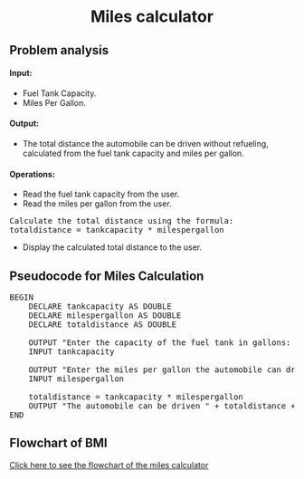 <a name="readme-top"></a>

<div align="center">
  <h1><b> Miles calculator </b></h1>
  
<html>
<body>
<div align = "left">
<p> <h2> Problem analysis </h2> </p>

<h4>Input:</h4>

  <ul>
    <li> Fuel Tank Capacity. </li>
    <li> Miles Per Gallon. </li>
  </ul>

<h4>Output:</h4>

<ul>
    <li> The total distance the automobile can be driven without refueling, calculated from the fuel tank capacity and miles per gallon.</li>
</ul>

<h4>Operations:</h4>

<ul>
    <li>Read the fuel tank capacity from the user.</li>
    <li>Read the miles per gallon from the user.</li>
</ul>

<pre>
Calculate the total distance using the formula:
totaldistance = tankcapacity * milespergallon
</pre>
<ul>
    <li>Display the calculated total distance to the user.</li>
</ul>

</body>
</html>

<h2>Pseudocode for Miles Calculation</h2>

<pre>
BEGIN
    DECLARE tankcapacity AS DOUBLE
    DECLARE milespergallon AS DOUBLE
    DECLARE totaldistance AS DOUBLE
    
    OUTPUT "Enter the capacity of the fuel tank in gallons: "
    INPUT tankcapacity
    
    OUTPUT "Enter the miles per gallon the automobile can drive: "
    INPUT milespergallon
  
    totaldistance = tankcapacity * milespergallon
    OUTPUT "The automobile can be driven " + totaldistance + " miles without refueling."
END
</pre>

<html>
  <h2> Flowchart of BMI</h2>
  <div align = "left">
  <a href="https://github.com/user-attachments/assets/47c65a63-2813-4ab0-b458-1cab639c3a99" target="_blank">Click here to see the flowchart of the miles calculator </a>
    
</html>

